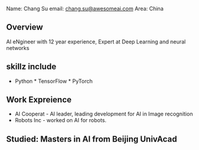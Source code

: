 Name: Chang Su email: chang.su@awesomeai.com Area: China

## Overview
AI eNgineer with 12 year experience, Expert at Deep Learning and neural networks

## skillz include 
* Python * TensorFlow * PyTorch

## Work Expreience
* AI Cooperat - AI leader, leading development for AI in Image recognition
* Robots Inc - worked on AI for robots.

## Studied: Masters in AI from Beijing UnivAcad
